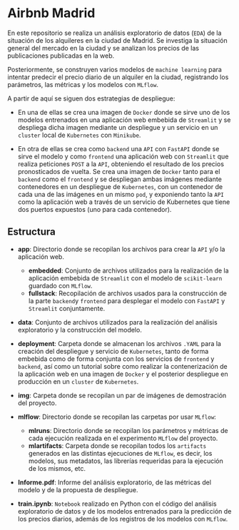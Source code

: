 # Airbnb Madrid

En este repositorio se realiza un análisis exploratorio de datos (`EDA`) de la situación de los alquileres en la ciudad de Madrid. Se investiga la situación general del mercado en la ciudad y se analizan los precios de las publicaciones publicadas en la web. 

Posteriormente, se construyen varios modelos de `machine learning` para intentar predecir el precio diario de un alquiler en la ciudad, registrando los parámetros, las métricas y los modelos con `MLflow`.

A partir de aquí se siguen dos estrategias de despliegue:
- En una de ellas se crea una imagen de `Docker` donde se sirve uno de los modelos entrenados en una aplicación web embebida de `Streamlit` y se despliega dicha imagen mediante un despliegue y un servicio en un `cluster` local de `Kubernetes` con `Minikube`.


- En otra de ellas se crea como `backend` una `API` con `FastAPI` donde se sirve el modelo y como `frontend` una aplicación web con `Streamlit` que realiza peticiones `POST` a la `API`, obteniendo el resultado de los precios pronosticados de vuelta. Se crea una imagen de `Docker` tanto para el `backend` como el `frontend` y se despliegan ambas imágenes mediante contenedores en un despliegue de `Kubernetes`, con un contenedor de cada una de las imágenes en un mismo `pod`, y exponiendo tanto la `API` como la aplicación web a través de un servicio de Kubernetes que tiene dos puertos expuestos (uno para cada contenedor).


## Estructura

- **app**: Directorio donde se recopilan los archivos para crear la `API` y/o la aplicación web.
    - **embedded**: Conjunto de archivos utilizados para la realización de la aplicación embebida de `Streamlit` con el modelo de `scikit-learn` guardado con `MLflow`.
    - **fullstack**: Recopilación de archivos usados para la construcción de la parte `backend`y `frontend` para desplegar el modelo con `FastAPI` y `Streamlit` conjuntamente.


- **data**: Conjunto de archivos utilizados para la realización del análisis exploratorio y la construcción del modelo.


- **deployment**: Carpeta donde se almacenan los archivos `.YAML` para la creación del despliegue y servicio de `Kubernetes`, tanto de forma embebida como de forma conjunta con los servicios de `frontend` y `backend`, así como un tutorial sobre como realizar la contenerización de la aplicación web en una imagen de `Docker` y el posterior despliegue en producción en un `cluster` de `Kubernetes`.


- **img**: Carpeta donde se recopilan un par de imágenes de demostración del proyecto.


- **mlflow**: Directorio donde se recopilan las carpetas por usar `MLflow`: 
	- **mlruns**: Directorio donde se recopilan los parámetros y métricas de cada ejecución realizada en el experimento `MLflow` del proyecto. 
	- **mlartifacts**: Carpeta donde se recopilan todos los `artifacts` generados en las distintas ejecuciones de `MLflow`, es decir, los modelos, sus metadatos, las librerías requeridas para la ejecución de los mismos, etc.


- **Informe.pdf**: Informe del análisis exploratorio, de las métricas del modelo y de la propuesta de despliegue.


- **train.ipynb**: `Notebook` realizado en Python con el código del análisis exploratorio de datos y de los modelos entrenados para la predicción de los precios diarios, además de los registros de los modelos con `MLflow`.